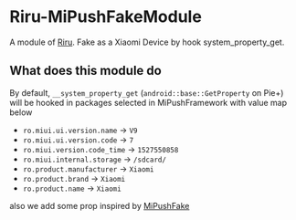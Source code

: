 # Riru-MiPushFakeModule

A module of [Riru](https://github.com/RikkaApps/Riru). Fake as a Xiaomi Device by hook system_property_get.

## What does this module do

By default, `__system_property_get` (`android::base::GetProperty` on Pie+) will be hooked in packages selected in
MiPushFramework with value map below

* `ro.miui.ui.version.name` -> `V9`
* `ro.miui.ui.version.code` -> `7`
* `ro.miui.version.code_time` -> `1527550858`
* `ro.miui.internal.storage` -> `/sdcard/`
* `ro.product.manufacturer` -> `Xiaomi`
* `ro.product.brand` -> `Xiaomi`
* `ro.product.name` -> `Xiaomi`

also we add some prop inspired by [MiPushFake](https://github.com/Magisk-Modules-Repo/MiPushFake)

 